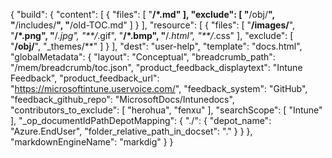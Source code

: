 {
  "build": {
    "content": [
      {
        "files": [
          "**/*.md"
        ],
        "exclude": [
          "**/obj/**",
          "**/includes/**",
          "**/old-TOC.md"
        ]
      }
    ],
    "resource": [
      {
        "files": [
          "**/images/**",
          "**/*.png",
          "**/*.jpg",
          "**/*.gif",
          "**/*.bmp",
          "**/*.html",
          "**/*.css"
        ],
        "exclude": [
          "**/obj/**",
          "_themes/**"
        ]
      }
    ],
    "dest": "user-help",
    "template": "docs.html",
    "globalMetadata": {
      "layout": "Conceptual",
      "breadcrumb_path": "/mem/breadcrumb/toc.json",
      "product_feedback_displaytext": "Intune Feedback",
      "product_feedback_url": "https://microsoftintune.uservoice.com/",
      "feedback_system": "GitHub",
      "feedback_github_repo": "MicrosoftDocs/Intunedocs",      
      "contributors_to_exclude": [
        "herohua",
        "fenxu"
      ],
      "searchScope": [
        "Intune"
      ],
      "_op_documentIdPathDepotMapping": {
        "./": {
          "depot_name": "Azure.EndUser",
          "folder_relative_path_in_docset": "."
        }
      }
    },
    "markdownEngineName": "markdig"
  }
}
